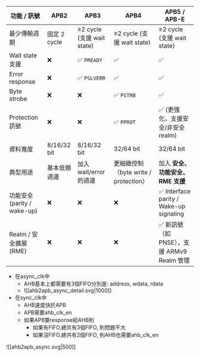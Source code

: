 
| 功能 / 訊號                 | APB2        | APB3                     | APB4                           | APB5 / APB-E                           |
| ----------------------- | ----------- | ------------------------ | ------------------------------ | -------------------------------------- |
| 最少傳輸週期                  | 固定 2 cycle  | ≥2 cycle (支援 wait state) | ≥2 cycle (支援 wait state)       | ≥2 cycle (支援 wait state)               |
| Wait state 支援           | ❌           | ✅ `PREADY`               | ✅                              | ✅                                      |
| Error response          | ❌           | ✅ `PSLVERR`              | ✅                              | ✅                                      |
| Byte strobe             | ❌           | ❌                        | ✅ `PSTRB`                      | ✅                                      |
| Protection 訊號           | ❌           | ❌                        | ✅ `PPROT`                      | ✅ (更強化，支援安全/非安全 realm)                 |
| 資料寬度                    | 8/16/32 bit | 8/16/32 bit              | 32/64 bit                      | 32/64 bit                              |
| 典型用途                    | 基本低頻週邊      | 加入 wait/error 的週邊        | 更細緻控制（byte write / protection） | 加入 **安全、功能安全、RME 支援**                  |
| 功能安全 (parity / wake-up) | ❌           | ❌                        | ❌                              | ✅ Interface parity / Wake-up signaling |
| Realm / 安全擴展 (RME)      | ❌           | ❌                        | ❌                              | ✅ 新訊號（如 PNSE），支援 ARMv9 Realm 管理        |

- 在async_clk中
	- AHB基本上都需要有3個FIFO分別是: address, wdata, rdata
	- ![[ahb2apb_async_detail.svg|1000]]
- 在sync_clk中
	- AHB速度快於APB
	- APB需要ahb_clk_en
	- 如果APB要response給AHB則
		- 如果有FIFO,總共有3個FIFO, 則問題不大
		- 如果沒FIFO,總共有2個FIFO, 則AHB也需要ahb_clk_en

![[ahb2apb_async.svg|500]]